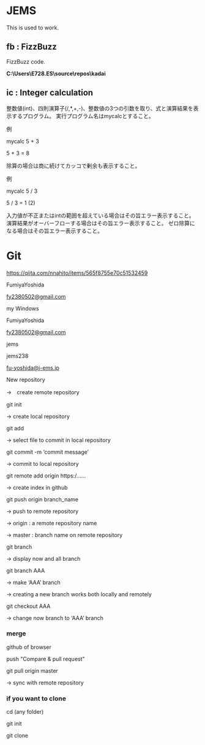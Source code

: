 # JEMS
This is used to work.

## fb : FizzBuzz
FizzBuzz code.

**C:\Users\E728.ES\source\repos\kadai**

## ic : Integer calculation

整数値(int)、四則演算子(/,*,+,-)、整数値の3つの引数を取り、式と演算結果を表示するプログラム。
実行プログラム名はmycalcとすること。

例

mycalc 5 + 3

5 + 3 = 8

除算の場合は商に続けてカッコで剰余も表示すること。

例

mycalc 5 / 3

5 / 3 = 1 (2)

入力値が不正またはintの範囲を超えている場合はその旨エラー表示すること。
演算結果がオーバーフローする場合はその旨エラー表示すること。
ゼロ除算になる場合はその旨エラー表示すること。

# Git

https://qiita.com/nnahito/items/565f8755e70c51532459

FumiyaYoshida

fy2380502@gmail.com


my Windows

FumiyaYoshida

fy2380502@gmail.com


jems

jems238

fu-yoshida@j-ems.jp


New repository

->　create remote repository

git init

-> create local repository

git add

-> select file to commit in local repository

git commit -m ‘commit message’

-> commit to local repository

git remote add origin https:/……

-> create index in github

git push origin branch_name

-> push to remote repository

-> origin : a remote repository name

-> master :  branch name on remote repository

git branch

-> display now and all branch

git branch AAA

-> make ‘AAA’ branch 

-> creating a new branch works both locally and remotely

git checkout AAA

-> change now branch to ‘AAA’ branch


### merge

github of browser

push "Compare & pull request"

git pull origin master

-> sync with remote repository

### if you want to clone

cd (any folder)

git init

git clone
